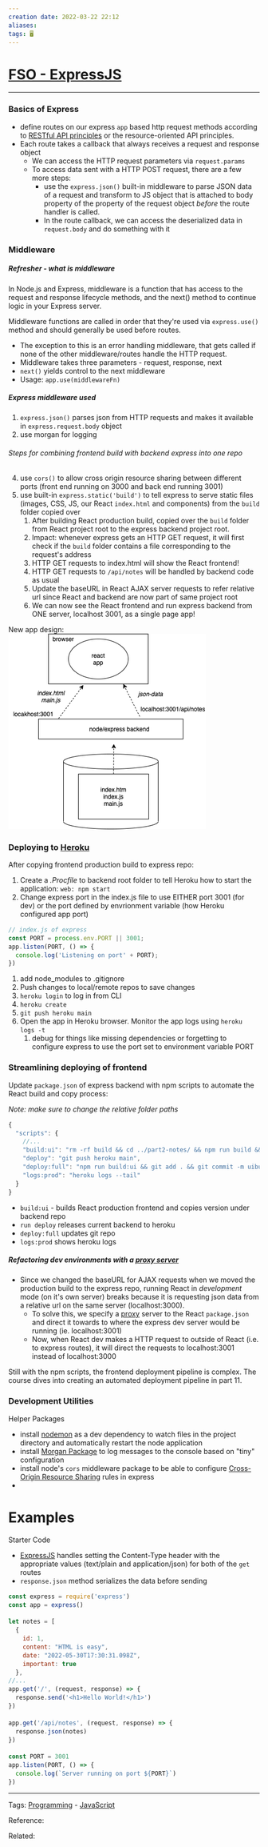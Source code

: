 ```yaml
---
creation date: 2022-03-22 22:12
aliases: 
tags: 🖥️
---
```


# [FSO - ExpressJS](FSO%20-%20ExpressJS.md)
---
### Basics of Express
- define routes on our express `app` based http request methods according to [RESTful API principles](./APIs.md#REST%20and%20CRUD) or the resource-oriented API principles.
- Each route takes a callback that always receives a request and response  object
	- We can access the HTTP request parameters via `request.params`
	- To access data sent with a HTTP POST request, there are a few more steps:
		- use the `express.json()` built-in middleware to parse JSON data of a request and transform to JS object that is attached to body property of the property of the request object *before* the route handler is called.
		- In the route callback, we can  access the deserialized data in `request.body` and do something with it

### Middleware
##### Refresher - what is middleware
In Node.js and Express, middleware is a function that has access to the request and response lifecycle methods, and the next() method to continue logic in your Express server.

Middleware functions are called in order that they're used via `express.use()` method and should generally be used before routes. 
- The exception to this is an error handling middleware, that gets called if none of the other middleware/routes handle the HTTP request.
- Middleware takes  three parameters - request, response, next
- `next()` yields control to the next middleware 
- Usage: `app.use(middlewareFn)`
##### Express middleware used
1. `express.json()` parses json from HTTP requests and makes it available in `express.request.body` object
2. use morgan for logging 
###### Steps for combining frontend build with backend express into one repo
4. use `cors()` to allow cross origin resource sharing between different ports (front end running on 3000 and back end running 3001)
5. use built-in `express.static('build')` to tell express to serve static files (images, CSS, JS, our  React `index.html` and components) from the `build` folder copied over 
	1. After building React production build, copied over the `build` folder from React project root to the express backend project root.
	2. Impact: whenever express gets an HTTP GET request, it will first check if the `build` folder contains a file corresponding to the request's address 
	3. HTTP GET requests to index.html will show the React frontend! 
	4. HTTP GET requests to `/api/notes` will be handled by backend code as usual
	5. Update the baseURL in React AJAX server requests to refer relative url since React and backend are now part of same project root 
	6. We can now see the React frontend and run express backend from ONE server, localhost 3001, as a single page app!

New app design:
![Pasted image 20220323220920.png](./images/Pasted%20image%2020220323220920.png)

### Deploying to [Heroku](./Heroku.md)
After copying frontend production build to express repo:
1. Create a *.Procfile* to backend root folder to tell Heroku how to start the application: `web: npm start`
2. Change express port in the index.js file to use EITHER port 3001 (for dev) or the port defined by envrionment variable (how Heroku configured app port)
```js
// index.js of express
const PORT = process.env.PORT || 3001;
app.listen(PORT, () => {
  console.log('Listening on port' + PORT);
})
```
1. add node_modules to .gitignore
2. Push changes to local/remote repos to save changes
3.  `heroku login` to log in from CLI
4. `heroku create`
5. `git push heroku main`
6. Open the app in Heroku browser. Monitor the app logs using `heroku logs -t`
	1. debug for things like missing dependencies or forgetting to configure express to use the port set to environment variable PORT
### Streamlining deploying of frontend
Update `package.json` of express backend with npm scripts to automate the React build and copy process:

*Note: make sure to change the relative folder paths*
```js
{
  "scripts": {
    //...
    "build:ui": "rm -rf build && cd ../part2-notes/ && npm run build && cp -r build ../notes-backend",
    "deploy": "git push heroku main",
    "deploy:full": "npm run build:ui && git add . && git commit -m uibuild && git push && npm run deploy",    
    "logs:prod": "heroku logs --tail"
  }
}
```
- `build:ui` - builds React production frontend and copies version under backend repo
- `run deploy` releases current backend to heroku
- `deploy:full` updates git repo
- `logs:prod` shows heroku logs

##### Refactoring dev environments with a [proxy server](./Proxy%20Server.md)
- Since we changed the baseURL for AJAX requests when we moved the production build to the express repo, running React in *development* mode (on it's own server) breaks because it is requesting json data from a relative url on the same server (localhost:3000). 
	- To solve this, we specify a [proxy](./Proxy%20Server.md) server to the React `package.json` and direct it towards to where the express dev server would be running (ie. localhost:3001)
	- Now, when React dev makes a HTTP request to outside of React (i.e. to express routes), it will direct the requests to localhost:3001 instead of localhost:3000 

Still with the npm scripts, the frontend deployment pipeline is complex. The course dives into creating an automated deployment pipeline in part 11.


### Development Utilities
Helper Packages
- install  [nodemon](./nodemon.md)  as a dev dependency to watch files in the project directory and automatically restart the node application 
- install [Morgan Package](./Morgan%20Package.md) to log messages to the console based on "tiny" configuration
- install node's `cors` middleware package to be able to configure [Cross-Origin Resource Sharing](./Cross-Origin%20Resource%20Sharing.md) rules in express
- 
# Examples
Starter Code
- [ExpressJS](./notes/ExpressJS.md) handles setting the Content-Type header with the appropriate values (text/plain and application/json) for both of the `get` routes
- `response.json` method serializes the data before sending
```js
const express = require('express')
const app = express()

let notes = [
  {
    id: 1,
    content: "HTML is easy",
    date: "2022-05-30T17:30:31.098Z",
    important: true
  },
//...
app.get('/', (request, response) => {
  response.send('<h1>Hello World!</h1>')
})

app.get('/api/notes', (request, response) => {
  response.json(notes)
})

const PORT = 3001
app.listen(PORT, () => {
  console.log(`Server running on port ${PORT}`)
})
```



---
Tags: [Programming](Programming.md) - [JavaScript](./JavaScript.md) 

Reference:

Related: 